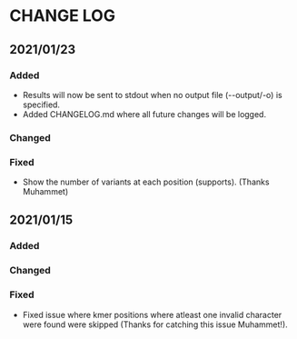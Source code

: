 # CHANGE LOG

## 2021/01/23

### Added
* Results will now be sent to stdout when no output file (--output/-o) is specified.
* Added CHANGELOG.md where all future changes will be logged.

### Changed

### Fixed
* Show the number of variants at each position (supports). (Thanks Muhammet)

## 2021/01/15

### Added

### Changed

### Fixed
* Fixed issue where kmer positions where atleast one invalid character were found were skipped (Thanks for catching this issue Muhammet!).
